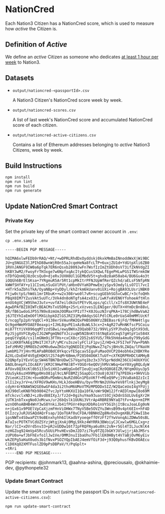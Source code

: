 # NationCred

Each Nation3 Citizen has a NationCred score, which is used to measure how _active_ the Citizen is.

## Definition of _Active_

We define an _active_ Citizen as someone who dedicates [at least 1 hour per week](https://forum.nation3.org/t/proposal-set-q4-2022-goals/747) to Nation3.

## Datasets

- `output/nationcred-<passportId>.csv`

  A Nation3 Citizen's NationCred score week by week.

- `output/nationcred-scores.csv`

  A list of last week's NationCred score and accumulated NationCred score of each citizen.

- `output/nationcred-active-citizens.csv`

  Contains a list of Ethereum addresses belonging to _active_ Nation3 Citizens, week by week.

## Build Instructions

```
npm install
npm run lint
npm run build
npm run generate
```

## Update NationCred Smart Contract

### Private Key

Set the private key of the smart contract owner account in `.env`:

```
cp .env.sample .env
```

```
-----BEGIN PGP MESSAGE-----

hQIMA6xlwFEDb9rRAQ/+Nt/+wDPRLRhdDxOyddskj0kxkMmBaINnoddWxXjWi9BC
JU+g5NGUZ3lJPIhD88wnWjR0n55aJcqeHeNa8fcLTP+6uxjZU1d+YdGtpXli6ZB0
1RVnJANGF9IW0a6pTqk7ER6nQsxb2809JwFn7WsfIzImZtUDh0sV73ifZkNVdgZI
hKBY3wM2/FwoyFrTH3xge7w6NpfxqAcItykQCusSXQwLfEgePHLwPGS1TWSrmkOW
nTDfGQnHQJ8zOcsQu0+djeRvJUXH8Ul1GEMbdV5t+ghxBz8aH50ab4/BU6Gu4o3t
iOQGh6BrElSKsa+7YRgmuR5Ar5Rt1cpMkItrPFNJUpWfRerQZchd/aELsF5NfpRN
kWWfSHfAY+y11CIsmLnSuGVlPUt/aHbn0VYaKOPmwEmjySpv9JmdylLsO7Il7vcI
+HTrk5aZbhsTkA/OyaNBp+VyDDyl/khZrkm6kUanv0iUXi+RojgBA93LUsriNBK0
Ftjw0ctpS/hWdi1mrIRbuK++w2x308rwo0l7vR+scugGEbhSG5vCwBC/+3cfoQHh
PBqX0IM7YZusVAt5uUTc/3Vk4dn8oNTgfsA4zxO3i/iwKfvAVEN6YfohoeAftHln
enUU4gVCjW9ShmJ3utv+uvfA7eildkUutPEYv9Lops/qCcll/xIfs8X3UWtNE4eF
AgwDPAfBZI0IWTcBEACMsTxU5DRg+25rLxVzvesILENIger/0UTX+HYmDcBn88vL
3R/fB61wdoGJP5S7N9x8zmUmJOOMaxYPIzT7+X0JGuzN3rqPKA+178CjhdBwVaA2
j6JTEYhIaEmOOflMXGibpkDZlGSJRZ31My0AdqsSGlPdlCRLe0rUaS40mMMlUcKf
t/ncqgTp2pXrVqQCl+9138erSVAunRW2QxPHBS06NYzZBEBasr6jFd/fMHW4tlgu
Oc9geHWeMYOAEF0eaxpi+IJHL8gvPE1xAzBuWLS3cx+2+AgR27uMnNKfscPSCoiu
mi87TtYiVX096qqM7zzdSBwi/ewyBWXxZOQabB732/99VLySYPJhoDqJg5tX93dL
RyJSjgXVFC8yQyIJG2WPgmQNdfVJczuqW5NIBnKtt6tNqEaSCeq57gHtpY1o584X
peqGtVqG6/cs1lmGNm9i3FTHs+cxCX8cr2D52s6SYU5/7Rk5hHda4mu0y799yGdG
zCsiKK0fkAEg1Mm1TJX7iP/yMCru3szelyFCliF1pvjZ/HQ+kJF5I7eF7Vw+PbNh
IeFzMhM2jRM8EbZsKM0u6wwZKGsYgQNEDIEjPqUNwxZ7q7sjBHs9LZAQa/lFNaVH
jwmbM17YjHnrMiAPaBROBdC0YkqcvfE5gcav5IguFuMaoOVCP2O4obh6x2XBKYRe
A2XLcDxEmF4VEgEHQKSt2S74qMr6Bmm/P28504O6KlTuUf+cXfKQRPRHDCtAMHyB
G2QNpfp1YEvVCqcSW46TBN7BnUDwCS7VqaYq1bz3x37VSprNddH236CUJ4OUXYUC
DAOL0nepFLIOcAEP/jKMJC9HwFMAlBT+YOGOr6eQOVjhMVcW6q+GeY0XygRQLdyW
AfUxv8Q3XcKl0b5133oSiHXIcwWUgGxOdTIeuQjxqCHzOQ8G8IZR/NYqmOUyu3p5
UUuSyk6uzH99Mgp0HsO81gl9cLNFEBMZj5GapDictOo8j0J877q7PEOks+9HVVib
ZVieoKiZICHc+bveBORvPDmNnLNuRZd0Gn1PEoVKff+MEeQ9Pvj19VaBakQ2zIcI
slIi2xyJrV+e/XFRGV9wKHs/HLkJdoeHBVu/byvfMrNm2UVkwYeV8flnkj3eyMg8
cdyHr4rKNAW5W2GE6wGF4da3i2thoM6UMoVTMzMPDDDxSIZ/W2QaCeUoI4gYFUjj
XdJ90dleKN8fKb9804ZfvcJpYtoHKXUI1Qa10fA/oWr9QW12JfrAEDlmpwI8o69M
mTckcvclxNDJ+LzBvd88IXyJ/fz2d+0gihuYma93uastS9IjkDdnSSULUvEgXr2H
jUTK1nbTxxgNo0JoMcwx/ur26bQslk1UUNi3VtrAp4RBRE9NYaQ7tFv+Apn+mIPM
wznO0hoABHB4WnY3wS8YnkiJb41fPGVr49qnXDbRo1nVY5G1hjItBcuJoaLEg0oN
n+jGx61x9POElVpCaXjzmFHnViOHWx7TNyV5Be5OVZYu3WnsB99v4pt6EIn+hF4D
DlIzcyJuRJUSAQdAQrFsap/1QoTUAf0uCFDA/0BNHdZg8NvOxDvgmXBLP2AwI1be
ipsNWTx4SbwaPZt9oBEnxhyhh6IlKadbYyoeqeffOYzFf2fYwVonqAiZDWw50sBL
ATaIscPOTKTVCdUZSYzjWtgjXnAj0MgL9Xkz4WYRRk3BWoiyCJCxwlw6MGLCxg+z
Nar/lCI+xDVrd5nv33+pRJxUDDw16t7IpFRQFNya6u0Xc2sN+r5Gl4TILJucNlK4
nzHGZog924mVp45Rcu5UUiPhvHEvsDmJ2D7zi7ky0TZQJbGKYJUlwjjrjAbJM5rs
zUPU0a+wfJbFhEvfo1lJw1Ve/OMMJnuI1baUhu7Fb1lEK0HByt4V7aBjOvM6yEiv
wkZEPg5aHaX0uds3b1fNvxPSOZYQpIbAEJ4emVfOiF3d+j93Q0phusfKBvDOAEcu
C1D0XqO2XMTFuslZD9pPsDBPaV/Y/PqGplt+
=tRri
-----END PGP MESSAGE-----
```

PGP recipients: @johnmark13, @aahna-ashina, @preciousalo, @okhaimie-dev, @pythonpete32

### Update Smart Contract

Update the smart contract (using the passport IDs in `output/nationcred-active-citizens.csv`):

```
npm run update-smart-contract
```
